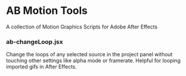 # AB Motion Tools
A collection of Motion Graphics Scripts for Adobe After Effects

### ab-changeLoop.jsx
Change the loops of any selected source in the project panel without touching other settings like alpha mode or framerate. Helpful for looping imported gifs in After Effects.
